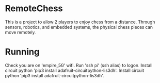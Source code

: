 # RemoteChess
This is a project to allow 2 players to enjoy chess from a distance. Through sensors, robotics, and embedded systems, the physical chess pieces can move remotely.

# Running
Check you are on 'empire_5G' wifi. Run 'ssh pi' (ssh alias) to logon.
Install circuit python 'pip3 install adafruit-circuitpython-lis3dh'.
Install circuit python 'pip3 install adafruit-circuitpython-lis3dh'.

